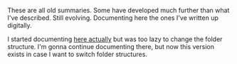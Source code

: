 These are all old summaries. Some have developed much further than what I've described. Still evolving. Documenting here the ones I've written up digitally.

I started documenting [here actually](https://github.com/animal-tree/Writing-stuff-2) but was too lazy to change the folder structure. I'm gonna continue documenting there, but now this version exists in case I want to switch folder structures.
